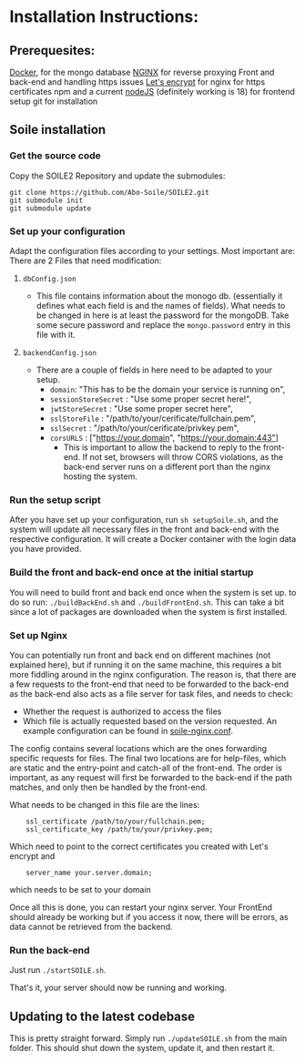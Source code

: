 # Installation Instructions:

## Prerequesites:

[Docker](https://docs.docker.com/engine/install/), for the mongo database
[NGINX](https://docs.nginx.com/nginx/admin-guide/installing-nginx/installing-nginx-open-source/) for reverse proxying Front and back-end and handling https issues
[Let's encrypt](https://www.nginx.com/blog/using-free-ssltls-certificates-from-lets-encrypt-with-nginx/) for nginx for https certificates
npm and a current [nodeJS](https://github.com/nodesource/distributions) (definitely working is 18) for frontend setup
git for installation

## Soile installation

### Get the source code

Copy the SOILE2 Repository and update the submodules:

```
git clone https://github.com/Abo-Soile/SOILE2.git
git submodule init
git submodule update
```

### Set up your configuration

Adapt the configuration files according to your settings. Most important are:
There are 2 Files that need modification:

1. `dbConfig.json`

   - This file contains information about the monogo db. (essentially it defines what each field is and the names of fields).
     What needs to be changed in here is at least the password for the mongoDB. Take some secure password and replace the `mongo.password` entry in this file with it.

2. `backendConfig.json`
   - There are a couple of fields in here need to be adapted to your setup.
     - `domain`: "This has to be the domain your service is running on",
     - `sessionStoreSecret` : "Use some proper secret here!",
     - `jwtStoreSecret` : "Use some proper secret here",
     - `sslStoreFile` : "/path/to/your/cerificate/fullchain.pem",
     - `sslSecret` : "/path/to/your/cerificate/privkey.pem",
     - `corsURLS` : ["https://your.domain", "https://your.domain:443"]
       - This is important to allow the backend to reply to the front-end. If not set, browsers will throw CORS violations,
         as the back-end server runs on a different port than the nginx hosting the system.

### Run the setup script

After you have set up your configuration, run `sh setupSoile.sh`, and the system will update all necessary files in the front and back-end with the respective configuration.
It will create a Docker container with the login data you have provided.

### Build the front and back-end once at the initial startup

You will need to build front and back end once when the system is set up. to do so run:
`./buildBackEnd.sh` and `./buildFrontEnd.sh`. This can take a bit since a lot of packages are downloaded when the system is first installed.

### Set up Nginx

You can potentially run front and back end on different machines (not explained here), but if running it on the same machine,
this requires a bit more fiddling around in the nginx configuration. The reason is, that there are a few requests to the front-end
that need to be forwarded to the back-end as the back-end also acts as a file server for task files, and needs to check:

- Whether the request is authorized to access the files
- Which file is actually requested based on the version requested.
  An example configuration can be found in [soile-nginx.conf](https://github.com/Abo-Soile/SOILE2/blob/main/soile-nginx.conf).

The config contains several locations which are the ones forwarding specific requests for files.
The final two locations are for help-files, which are static and the entry-point and catch-all of the front-end.
The order is important, as any request will first be forwarded to the back-end if the path matches, and only then be handled by the front-end.

What needs to be changed in this file are the lines:

```
	ssl_certificate /path/to/your/fullchain.pem;
	ssl_certificate_key /path/to/your/privkey.pem;
```

Which need to point to the correct certificates you created with Let's encrypt and

```
	server_name your.server.domain;
```

which needs to be set to your domain

Once all this is done, you can restart your nginx server. Your FrontEnd should already be working but if you access it now, there will be errors, as data cannot be retrieved from the backend.

### Run the back-end

Just run `./startSOILE.sh`.

That's it, your server should now be running and working.

## Updating to the latest codebase

This is pretty straight forward. Simply run `./updateSOILE.sh` from the main folder. This should shut down the system, update it, and then restart it.
